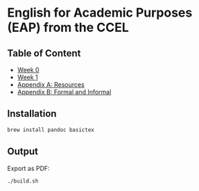 # English for Academic Purposes (EAP) from the CCEL

## Table of Content

- [Week 0](./eap/_week00.md)
- [Week 1](./eap/_week01.md)
- [Appendix A: Resources](./eap/appx_a_resources.md)
- [Appendix B: Formal and Informal](./eap/appx_b_formal.md)

## Installation

```bash
brew install pandoc basictex
```

## Output

Export as PDF:

```bash
./build.sh
```
